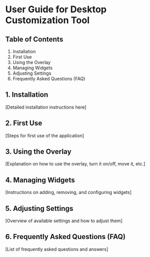 # User Guide for Desktop Customization Tool

## Table of Contents
1. Installation
2. First Use
3. Using the Overlay
4. Managing Widgets
5. Adjusting Settings
6. Frequently Asked Questions (FAQ)

## 1. Installation
[Detailed installation instructions here]

## 2. First Use
[Steps for first use of the application]

## 3. Using the Overlay
[Explanation on how to use the overlay, turn it on/off, move it, etc.]

## 4. Managing Widgets
[Instructions on adding, removing, and configuring widgets]

## 5. Adjusting Settings
[Overview of available settings and how to adjust them]

## 6. Frequently Asked Questions (FAQ)
[List of frequently asked questions and answers]